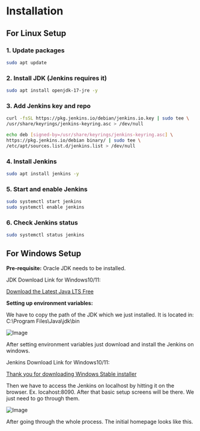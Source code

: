 # Installation

## For Linux Setup

### 1. Update packages

```bash
sudo apt update
```

### 2. Install JDK (Jenkins requires it)

```bash
sudo apt install openjdk-17-jre -y
```

### 3. Add Jenkins key and repo

```bash
curl -fsSL https://pkg.jenkins.io/debian/jenkins.io.key | sudo tee \
/usr/share/keyrings/jenkins-keyring.asc > /dev/null
```

```bash
echo deb [signed-by=/usr/share/keyrings/jenkins-keyring.asc] \
https://pkg.jenkins.io/debian binary/ | sudo tee \
/etc/apt/sources.list.d/jenkins.list > /dev/null
```

### 4. Install Jenkins

```bash
sudo apt install jenkins -y
```

### 5. Start and enable Jenkins

```bash
sudo systemctl start jenkins
sudo systemctl enable jenkins
```

### 6. Check Jenkins status

```bash
sudo systemctl status jenkins
```

## For Windows Setup

**Pre-requisite:** Oracle JDK needs to be installed.  

JDK Download Link for Windows10/11:

[Download the Latest Java LTS Free](https://www.oracle.com/java/technologies/downloads/)

**Setting up environment variables:**

We have to copy the path of the JDK which we just installed. It is located in: C:\Program Files\Java\jdk<JDK VERSION WHICH WE INSTALLED>\bin

![Image](https://github.com/user-attachments/assets/6c968794-db64-43b2-8135-051a2d09f292)

After setting environment variables just download and install the Jenkins on windows. 

Jenkins Download Link for Windows10/11: 

[Thank you for downloading Windows Stable installer](https://www.jenkins.io/download/thank-you-downloading-windows-installer-stable/)

Then we have to access the Jenkins on localhost by hitting it on the browser. Ex. locahost:8090. After that basic setup screens will be there. We just need to go through them.

![Image](https://github.com/user-attachments/assets/78823aff-78e7-42ee-98bc-655e915de157)

After going through the whole process. The initial homepage looks like this.
